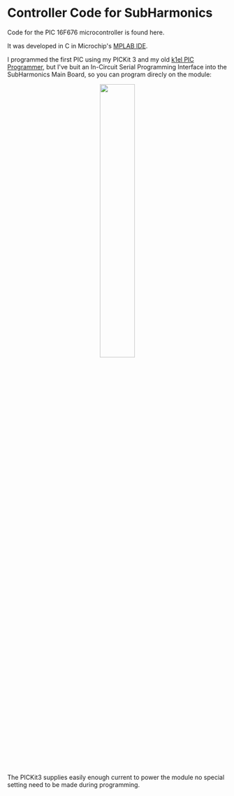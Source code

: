 # Controller Code for SubHarmonics

Code for the PIC 16F676 microcontroller is found here.

It was developed in C in Microchip's [MPLAB IDE](https://www.microchip.com/en-us/tools-resources/develop/mplab-x-ide).

I programmed the first PIC using my PICKit 3 and my old [k1el PIC Programmer](https://hamcrafters2.com/PICPGM.html), but I've buit an In-Circuit Serial Programming 
Interface into the SubHarmonics Main Board, so you can program direcly on the module:
<p align='center', width=100%>
<img width=40%, src="https://user-images.githubusercontent.com/3152962/236197306-bf2e7ddb-bf9c-495e-948b-5d6adda1a3b3.png">
</p>

The PICKit3 supplies easily enough current to power the module no special setting need to be made during programming.
